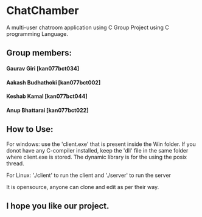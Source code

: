 # ChatChamber
A multi-user chatroom application using C
Group Project using C programming Language.

## Group members:
#### Gaurav Giri [kan077bct034]
#### Aakash Budhathoki [kan077bct002]
#### Keshab Kamal [kan077bct044]
#### Anup Bhattarai [kan077bct022]

## How to Use:
For windows: use the 'client.exe' that is present inside the Win folder. If you donot have any C-compiler installed, keep the 'dll' file in the same folder
where client.exe is stored. The dynamic library is for the using the posix thread.


For Linux: './client' to run the client and './server' to run the server

It is opensource, anyone can clone and edit as per their way.

## I hope you like our project.
